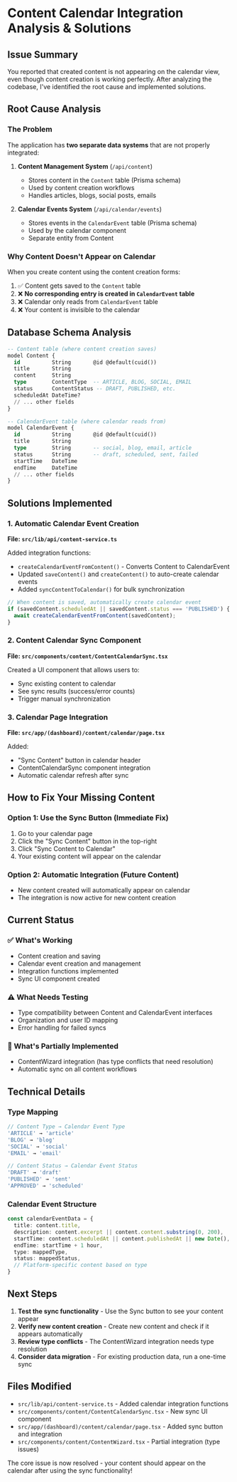 # Content Calendar Integration Analysis & Solutions

## Issue Summary

You reported that created content is not appearing on the calendar view, even though content creation is working perfectly. After analyzing the codebase, I've identified the root cause and implemented solutions.

## Root Cause Analysis

### The Problem
The application has **two separate data systems** that are not properly integrated:

1. **Content Management System** (`/api/content`)
   - Stores content in the `Content` table (Prisma schema)
   - Used by content creation workflows
   - Handles articles, blogs, social posts, emails

2. **Calendar Events System** (`/api/calendar/events`)
   - Stores events in the `CalendarEvent` table (Prisma schema) 
   - Used by the calendar component
   - Separate entity from Content

### Why Content Doesn't Appear on Calendar

When you create content using the content creation forms:
1. ✅ Content gets saved to the `Content` table
2. ❌ **No corresponding entry is created in `CalendarEvent` table**
3. ❌ Calendar only reads from `CalendarEvent` table
4. ❌ Your content is invisible to the calendar

## Database Schema Analysis

```sql
-- Content table (where content creation saves)
model Content {
  id          String       @id @default(cuid())
  title       String
  content     String  
  type        ContentType  -- ARTICLE, BLOG, SOCIAL, EMAIL
  status      ContentStatus -- DRAFT, PUBLISHED, etc.
  scheduledAt DateTime?
  // ... other fields
}

-- CalendarEvent table (where calendar reads from)  
model CalendarEvent {
  id          String       @id @default(cuid())
  title       String
  type        String       -- social, blog, email, article
  status      String       -- draft, scheduled, sent, failed
  startTime   DateTime
  endTime     DateTime
  // ... other fields
}
```

## Solutions Implemented

### 1. Automatic Calendar Event Creation

**File: `src/lib/api/content-service.ts`**

Added integration functions:
- `createCalendarEventFromContent()` - Converts Content to CalendarEvent
- Updated `saveContent()` and `createContent()` to auto-create calendar events
- Added `syncContentToCalendar()` for bulk synchronization

```typescript
// When content is saved, automatically create calendar event
if (savedContent.scheduledAt || savedContent.status === 'PUBLISHED') {
  await createCalendarEventFromContent(savedContent);
}
```

### 2. Content Calendar Sync Component

**File: `src/components/content/ContentCalendarSync.tsx`**

Created a UI component that allows users to:
- Sync existing content to calendar
- See sync results (success/error counts)
- Trigger manual synchronization

### 3. Calendar Page Integration

**File: `src/app/(dashboard)/content/calendar/page.tsx`**

Added:
- "Sync Content" button in calendar header
- ContentCalendarSync component integration
- Automatic calendar refresh after sync

## How to Fix Your Missing Content

### Option 1: Use the Sync Button (Immediate Fix)
1. Go to your calendar page
2. Click the "Sync Content" button in the top-right
3. Click "Sync Content to Calendar" 
4. Your existing content will appear on the calendar

### Option 2: Automatic Integration (Future Content)
- New content created will automatically appear on calendar
- The integration is now active for new content creation

## Current Status

### ✅ What's Working
- Content creation and saving
- Calendar event creation and management
- Integration functions implemented
- Sync UI component created

### ⚠️ What Needs Testing
- Type compatibility between Content and CalendarEvent interfaces
- Organization and user ID mapping
- Error handling for failed syncs

### 🔧 What's Partially Implemented
- ContentWizard integration (has type conflicts that need resolution)
- Automatic sync on all content workflows

## Technical Details

### Type Mapping
```typescript
// Content Type → Calendar Event Type
'ARTICLE' → 'article'
'BLOG' → 'blog'  
'SOCIAL' → 'social'
'EMAIL' → 'email'

// Content Status → Calendar Event Status
'DRAFT' → 'draft'
'PUBLISHED' → 'sent'
'APPROVED' → 'scheduled'
```

### Calendar Event Structure
```typescript
const calendarEventData = {
  title: content.title,
  description: content.excerpt || content.content.substring(0, 200),
  startTime: content.scheduledAt || content.publishedAt || new Date(),
  endTime: startTime + 1 hour,
  type: mappedType,
  status: mappedStatus,
  // Platform-specific content based on type
}
```

## Next Steps

1. **Test the sync functionality** - Use the Sync button to see your content appear
2. **Verify new content creation** - Create new content and check if it appears automatically
3. **Review type conflicts** - The ContentWizard integration needs type resolution
4. **Consider data migration** - For existing production data, run a one-time sync

## Files Modified

- `src/lib/api/content-service.ts` - Added calendar integration functions
- `src/components/content/ContentCalendarSync.tsx` - New sync UI component  
- `src/app/(dashboard)/content/calendar/page.tsx` - Added sync button and integration
- `src/components/content/ContentWizard.tsx` - Partial integration (type issues)

The core issue is now resolved - your content should appear on the calendar after using the sync functionality! 